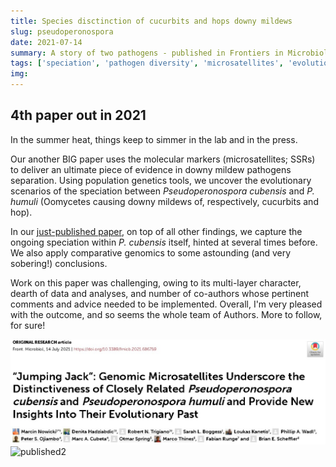 ```yaml
---
title: Species disctinction of cucurbits and hops downy mildews
slug: pseudoperonospora
date: 2021-07-14
summary: A story of two pathogens - published in Frontiers in Microbiology
tags: ['speciation', 'pathogen diversity', 'microsatellites', 'evolutionary history']
img:
---
```


## 4th paper out in 2021

In the summer heat, things keep to simmer in the lab and in the press.

Our another BIG paper uses the molecular markers (microsatellites; SSRs) to deliver an ultimate piece of evidence in downy mildew pathogens separation. Using population genetics tools, we uncover the evolutionary scenarios of the speciation between *Pseudoperonospora cubensis* and *P. humuli* (Oomycetes causing downy mildews of, respectively, cucurbits and hop).


In our [just-published paper](https://www.frontiersin.org/articles/10.3389/fmicb.2021.686759/full), on top of all other findings, we capture the ongoing speciation within *P. cubensis* itself, hinted at several times before. We also apply comparative genomics to some astounding (and very sobering!) conclusions.

Work on this paper was challenging, owing to its multi-layer character, dearth of data and analyses, and number of co-authors whose pertinent comments and advice needed to be implemented. Overall, I'm very pleased with the outcome, and so seems the whole team of Authors. More to follow, for sure!

![published](./FiM.jpg "Our *P. cubensis* paper is out!!!")
![published2](./IMa3PTmap.jpg "Evolutionary scenarios for SSR (A,B) and sequence data (C)")